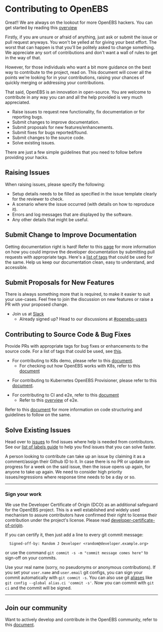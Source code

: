 # Contributing to OpenEBS

Great!! We are always on the lookout for more OpenEBS hackers. You can get started by reading this [overview](./contribute/design/README.md)

Firstly, if you are unsure or afraid of anything, just ask or submit the issue or pull request anyways. You won't be yelled at for giving your best effort. The worst that can happen is that you'll be politely asked to change something. We appreciate any sort of contributions and don't want a wall of rules to get in the way of that.

However, for those individuals who want a bit more guidance on the best way to contribute to the project, read on. This document will cover all the points we're looking for in your contributions, raising your chances of quickly merging or addressing your contributions.

That said, OpenEBS is an innovation in open-source. You are welcome to contribute in any way you can and all the help provided is very much appreciated. 

- Raise issues to request new functionality, fix documentation or for reporting bugs.
- Submit changes to improve documentation. 
- Submit proposals for new features/enhancements.
- Submit fixes for bugs reported/found. 
- Submit changes to the source code.
- Solve existing issues.

There are just a few simple guidelines that you need to follow before providing your hacks. 

## Raising Issues

When raising issues, please specify the following:
- Setup details needs to be filled as specified in the issue template clearly for the reviewer to check.
- A scenario where the issue occurred (with details on how to reproduce it).
- Errors and log messages that are displayed by the software.
- Any other details that might be useful.

## Submit Change to Improve Documentation

Getting documentation right is hard! Refer to this [page](./contribute/CONTRIBUTING-TO-DEVELOPER-DOC.md) for more information on how you could improve the developer documentation by submitting pull requests with appropriate tags. Here's a [list of tags](./contribute/labels-of-issues.md) that could be used for the same. Help us keep our documentation clean, easy to understand, and accessible.

## Submit Proposals for New Features

There is always something more that is required, to make it easier to suit your use-cases. Feel free to join the discussion on new features or raise a PR with your proposed change. 

- Join us at [Slack](https://openebsslacksignup.herokuapp.com/)
 	 - Already signed up? Head to our discussions at [#openebs-users](https://openebs-community.slack.com/messages/openebs-users/)

## Contributing to Source Code & Bug Fixes

Provide PRs with appropriate tags for bug fixes or enhancements to the source code. For a list of tags that could be used, see [this]((./contribute/labels-of-issues.md)).

* For contributing to K8s demo, please refer to this [document](./contribute/CONTRIBUTING-TO-K8S-DEMO.md).
	- For checking out how OpenEBS works with K8s, refer to this [document](./k8s/README.md) 
- For contributing to Kubernetes OpenEBS Provisioner, please refer to this [document](./contribute/CONTRIBUTING-TO-KUBERNETES-OPENEBS-PROVISIONER.md).
* For contributing to CI and e2e, refer to this [document](./contribute/CONTRIBUTING-TO-CI-AND-E2E.md)
	- Refer to this [overview](./e2e/README.md) of e2e.
	
Refer to this [document](./contribute/design/code-structuring.md) for more information on code structuring and guidelines to follow on the same.

## Solve Existing Issues
Head over to [issues](https://github.com/openebs/openebs/issues) to find issues where help is needed from contributors. See our [list of labels guide](./contribute/labels-of-issues.md) to help you find issues that you can solve faster.

A person looking to contribute can take up an issue by claiming it as a comment/assign their Github ID to it. In case there is no PR or update on progress for a week on the said issue, then the issue opens up again, for anyone to take up again. We need to consider high priority issues/regressions where response time needs to be a day or so. 

---
### Sign your work

We use the Developer Certificate of Origin (DCO) as an additional safeguard for the OpenEBS project. This is a well established and widely used mechanism to assure contributors have confirmed their right to license their contribution under the project's license. Please read [developer-certificate-of-origin](./contribute/developer-certificate-of-origin.md).

If you can certify it, then just add a line to every git commit message:

````
  Signed-off-by: Random J Developer <random@developer.example.org>
````
or use the command `git commit -s -m "commit message comes here"` to sign-off on your commits.

Use your real name (sorry, no pseudonyms or anonymous contributions). If you set your `user.name` and `user.email` git configs, you can sign your commit automatically with `git commit -s`. You can also use git [aliases](https://git-scm.com/book/tr/v2/Git-Basics-Git-Aliases) like `git config --global alias.ci 'commit -s'`. Now you can commit with `git ci` and the commit will be signed.

---

## Join our community 

Want to actively develop and contribute in the OpenEBS community, refer to this [document](./community/README.md).